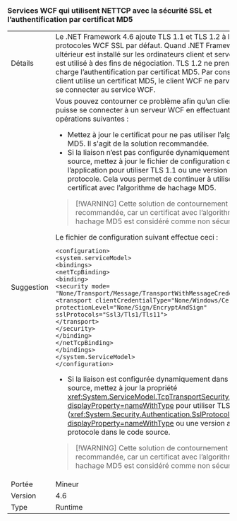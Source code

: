 ### <a name="wcf-services-that-use-nettcp-with-ssl-security-and-md5-certificate-authentication"></a>Services WCF qui utilisent NETTCP avec la sécurité SSL et l’authentification par certificat MD5

|   |   |
|---|---|
|Détails|Le .NET Framework 4.6 ajoute TLS 1.1 et TLS 1.2 à la liste des protocoles WCF SSL par défaut. Quand .NET Framework 4.6 ou ultérieur est installé sur les ordinateurs client et serveur, TLS 1.2 est utilisé à des fins de négociation. TLS 1.2 ne prend pas en charge l’authentification par certificat MD5. Par conséquent, si un client utilise un certificat MD5, le client WCF ne parviendra pas à se connecter au service WCF.|
|Suggestion|Vous pouvez contourner ce problème afin qu’un client WCF puisse se connecter à un serveur WCF en effectuant une des opérations suivantes :<ul><li>Mettez à jour le certificat pour ne pas utiliser l’algorithme MD5. Il s'agit de la solution recommandée.</li><li>Si la liaison n’est pas configurée dynamiquement dans le code source, mettez à jour le fichier de configuration de l’application pour utiliser TLS 1.1 ou une version antérieure du protocole. Cela vous permet de continuer à utiliser un certificat avec l’algorithme de hachage MD5.</li></ul> <blockquote> [!WARNING] Cette solution de contournement n’est pas recommandée, car un certificat avec l’algorithme de hachage MD5 est considéré comme non sécurisé.</blockquote> Le fichier de configuration suivant effectue ceci :<pre><code class="language-xml">&lt;configuration&gt;&#13;&#10;&lt;system.serviceModel&gt;&#13;&#10;&lt;bindings&gt;&#13;&#10;&lt;netTcpBinding&gt;&#13;&#10;&lt;binding&gt;&#13;&#10;&lt;security mode= &quot;None/Transport/Message/TransportWithMessageCredential&quot; &gt;&#13;&#10;&lt;transport clientCredentialType=&quot;None/Windows/Certificate&quot;&#13;&#10;protectionLevel=&quot;None/Sign/EncryptAndSign&quot;&#13;&#10;sslProtocols=&quot;Ssl3/Tls1/Tls11&quot;&gt;&#13;&#10;&lt;/transport&gt;&#13;&#10;&lt;/security&gt;&#13;&#10;&lt;/binding&gt;&#13;&#10;&lt;/netTcpBinding&gt;&#13;&#10;&lt;/bindings&gt;&#13;&#10;&lt;/system.ServiceModel&gt;&#13;&#10;&lt;/configuration&gt;&#13;&#10;</code></pre><ul><li>Si la liaison est configurée dynamiquement dans le code source, mettez à jour la propriété <xref:System.ServiceModel.TcpTransportSecurity.SslProtocols?displayProperty=nameWithType> pour utiliser TLS 1.1 (<xref:System.Security.Authentication.SslProtocols.Tls11?displayProperty=nameWithType> ou une version antérieure du protocole dans le code source.</li></ul> <blockquote> [!WARNING] Cette solution de contournement n’est pas recommandée, car un certificat avec l’algorithme de hachage MD5 est considéré comme non sécurisé.</blockquote> |
|Portée|Mineur|
|Version|4.6|
|Type|Runtime|

